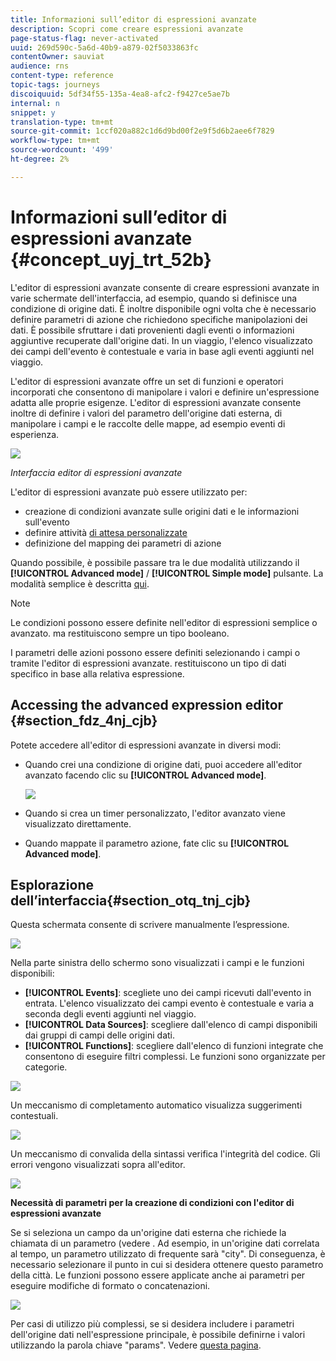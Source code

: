 ```yaml
---
title: Informazioni sull’editor di espressioni avanzate
description: Scopri come creare espressioni avanzate
page-status-flag: never-activated
uuid: 269d590c-5a6d-40b9-a879-02f5033863fc
contentOwner: sauviat
audience: rns
content-type: reference
topic-tags: journeys
discoiquuid: 5df34f55-135a-4ea8-afc2-f9427ce5ae7b
internal: n
snippet: y
translation-type: tm+mt
source-git-commit: 1ccf020a882c1d6d9bd00f2e9f5d6b2aee6f7829
workflow-type: tm+mt
source-wordcount: '499'
ht-degree: 2%

---
```



# Informazioni sull’editor di espressioni avanzate {#concept_uyj_trt_52b}

L&#39;editor di espressioni avanzate consente di creare espressioni avanzate in varie schermate dell&#39;interfaccia, ad esempio, quando si definisce una condizione di origine dati.
È inoltre disponibile ogni volta che è necessario definire parametri di azione che richiedono specifiche manipolazioni dei dati. È possibile sfruttare i dati provenienti dagli eventi o informazioni aggiuntive recuperate dall&#39;origine dati. In un viaggio, l&#39;elenco visualizzato dei campi dell&#39;evento è contestuale e varia in base agli eventi aggiunti nel viaggio.

L&#39;editor di espressioni avanzate offre un set di funzioni e operatori incorporati che consentono di manipolare i valori e definire un&#39;espressione adatta alle proprie esigenze. L&#39;editor di espressioni avanzate consente inoltre di definire i valori del parametro dell&#39;origine dati esterna, di manipolare i campi e le raccolte delle mappe, ad esempio eventi di esperienza.

![](../assets/journey65.png)

_Interfaccia editor di espressioni avanzate_

L&#39;editor di espressioni avanzate può essere utilizzato per:

* creazione di condizioni [](../building-journeys/condition-activity.md#about_condition) avanzate sulle origini dati e le informazioni sull&#39;evento
* definire attività [di attesa personalizzate](../building-journeys/wait-activity.md#custom)
* definizione del mapping dei parametri di azione

Quando possibile, è possibile passare tra le due modalità utilizzando il **[!UICONTROL Advanced mode]** / **[!UICONTROL Simple mode]** pulsante. La modalità semplice è descritta [qui](../building-journeys/condition-activity.md#about_condition).

>[!NOTE]
>
>Le condizioni possono essere definite nell&#39;editor di espressioni semplice o avanzato. ma restituiscono sempre un tipo booleano.
>
>I parametri delle azioni possono essere definiti selezionando i campi o tramite l&#39;editor di espressioni avanzate. restituiscono un tipo di dati specifico in base alla relativa espressione.

## Accessing the advanced expression editor {#section_fdz_4nj_cjb}

Potete accedere all&#39;editor di espressioni avanzate in diversi modi:

* Quando crei una condizione di origine dati, puoi accedere all&#39;editor avanzato facendo clic su **[!UICONTROL Advanced mode]**.

   ![](../assets/journeyuc2_33.png)

* Quando si crea un timer personalizzato, l&#39;editor avanzato viene visualizzato direttamente.
* Quando mappate il parametro azione, fate clic su **[!UICONTROL Advanced mode]**.

## Esplorazione dell’interfaccia{#section_otq_tnj_cjb}

Questa schermata consente di scrivere manualmente l’espressione.

![](../assets/journey70.png)

Nella parte sinistra dello schermo sono visualizzati i campi e le funzioni disponibili:

* **[!UICONTROL Events]**: scegliete uno dei campi ricevuti dall&#39;evento in entrata. L&#39;elenco visualizzato dei campi evento è contestuale e varia a seconda degli eventi aggiunti nel viaggio.
* **[!UICONTROL Data Sources]**: scegliere dall&#39;elenco di campi disponibili dai gruppi di campi delle origini dati.
* **[!UICONTROL Functions]**: scegliere dall&#39;elenco di funzioni integrate che consentono di eseguire filtri complessi. Le funzioni sono organizzate per categorie.

![](../assets/journey65.png)

Un meccanismo di completamento automatico visualizza suggerimenti contestuali.

![](../assets/journey68.png)

Un meccanismo di convalida della sintassi verifica l&#39;integrità del codice. Gli errori vengono visualizzati sopra all&#39;editor.

![](../assets/journey69.png)

**Necessità di parametri per la creazione di condizioni con l&#39;editor di espressioni avanzate**

Se si seleziona un campo da un&#39;origine dati esterna che richiede la chiamata di un parametro (vedere [](../datasource/external-data-sources.md). Ad esempio, in un&#39;origine dati correlata al tempo, un parametro utilizzato di frequente sarà &quot;city&quot;. Di conseguenza, è necessario selezionare il punto in cui si desidera ottenere questo parametro della città. Le funzioni possono essere applicate anche ai parametri per eseguire modifiche di formato o concatenazioni.

![](../assets/journeyuc2_19.png)

Per casi di utilizzo più complessi, se si desidera includere i parametri dell&#39;origine dati nell&#39;espressione principale, è possibile definirne i valori utilizzando la parola chiave &quot;params&quot;. Vedere [questa pagina](../expression/field-references.md).
